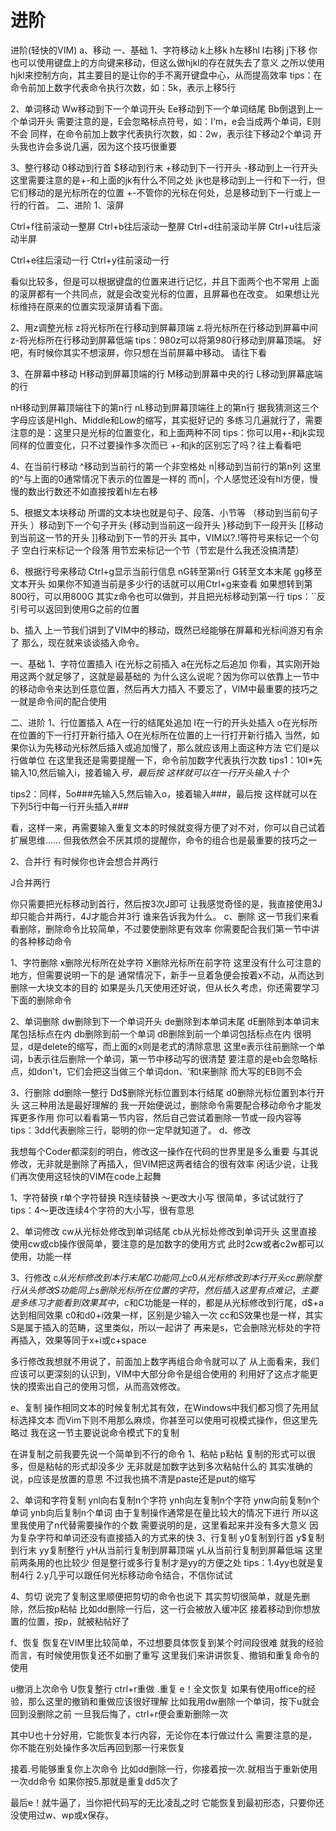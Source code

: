 # 进阶

进阶(轻快的VIM)
a、移动
一、基础
1、字符移动
k上移k
h左移hl
l右移j
j下移
你也可以使用键盘上的方向键来移动，但这么做hjkl的存在就失去了意义
之所以使用hjkl来控制方向，其主要目的是让你的手不离开键盘中心，从而提高效率
tips：在命令前加上数字代表命令执行次数，如：5k，表示上移5行

2、单词移动
Ww移动到下一个单词开头
Ee移动到下一个单词结尾
Bb倒退到上一个单词开头
需要注意的是，E会忽略标点符号，如：I‘m，e会当成两个单词，E则不会
同样，在命令前加上数字代表执行次数，如：2w，表示往下移动2个单词
开头我也许会多说几遍，因为这个技巧很重要

3、整行移动
0移动到行首
$移动到行末
+移动到下一行开头
-移动到上一行开头
这里需要注意的是+-和上面的jk有什么不同之处
jk也是移动到上一行和下一行，但它们移动的是光标所在的位置
+-不管你的光标在何处，总是移动到下一行或上一行的行首。
二、进阶
1、滚屏

Ctrl+f往前滚动一整屏
Ctrl+b往后滚动一整屏
Ctrl+d往前滚动半屏
Ctrl+u往后滚动半屏

Ctrl+e往后滚动一行
Ctrl+y往前滚动一行

看似比较多，但是可以根据键盘的位置来进行记忆，并且下面两个也不常用
上面的滚屏都有一个共同点，就是会改变光标的位置，且屏幕也在改变。
如果想让光标维持在原来的位置实现滚屏请看下面。

2、用z调整光标
z<Enter>将光标所在行移动到屏幕顶端
z.将光标所在行移动到屏幕中间
z-将光标所在行移动到屏幕低端
tips：980z<Enter>可以将第980行移动到屏幕顶端。
好吧，有时候你其实不想滚屏，你只想在当前屏幕中移动。
请往下看

3、在屏幕中移动
H移动到屏幕顶端的行
M移动到屏幕中央的行
L移动到屏幕底端的行

nH移动到屏幕顶端往下的第n行
nL移动到屏幕顶端往上的第n行
据我猜测这三个字母应该是HIgh、Middle和Low的缩写，其实挺好记的
多练习几遍就行了，需要注意的是：这里只是光标的位置变化，和上面两种不同
tips：你可以用+-和jk实现同样的位置变化，只不过要操作多次而已
+-和jk的区别忘了吗？往上看看吧

4、在当前行移动
^移动到当前行的第一个非空格处
n|移动到当前行的第n列
这里的^与上面的0通常情况下表示的位置是一样的
而n|，个人感觉还没有hl方便，慢慢的数出行数还不如直接按着hl左右移

5、根据文本块移动
所谓的文本块也就是句子、段落、小节等
（移动到当前句子开头
）移动到下一个句子开头
{移动到当前这一段开头
}移动到下一段开头
[[移动到当前这一节的开头
]]移动到下一节的开头
其中，VIM以?.!等符号来标记一个句子
空白行来标记一个段落
用节宏来标记一个节（节宏是什么我还没搞清楚）

6、根据行号来移动
Ctrl+g显示当前行信息
nG转至第n行
G转至文本末尾
gg移至文本开头
如果你不知道当前是多少行的话就可以用Ctrl+g来查看
如果想转到第800行，可以用800G
其实z命令也可以做到，并且把光标移动到第一行
tips：``反引号可以返回到使用G之前的位置

b、插入
上一节我们讲到了VIM中的移动，既然已经能够在屏幕和光标间游刃有余了
那么，现在就来谈谈插入命令。

一、基础
1、字符位置插入
i在光标之前插入
a在光标之后追加
你看，其实刚开始用这两个就足够了，这就是最基础的
为什么这么说呢？因为你可以依靠上一节中的移动命令来达到任意位置，然后再大力插入
不要忘了，VIM中最重要的技巧之一就是命令间的配合使用

二、进阶
1、行位置插入
A在一行的结尾处追加
I在一行的开头处插入
o在光标所在位置的下一行打开新行插入
O在光标所在位置的上一行打开新行插入
当然，如果你认为先移动光标然后插入或追加慢了，那么就应该用上面这种方法
它们是以行做单位
在这里我还是需要提醒一下，命令前加数字代表执行次数
tips1：10I*<Esc>先输入10,然后输入i，接着输入*号，最后按<Esc>
这样就可以在一行开头输入十个*

tips2：同样，5o###<Esc>先输入5,然后输入o，接着输入###，最后按<Esc>
这样就可以在下列5行中每一行开头插入###

看，这样一来，再需要输入重复文本的时候就变得方便了对不对，你可以自己试着扩展思维……
但我依然会不厌其烦的提醒你，命令的组合也是最重要的技巧之一

2、合并行
有时候你也许会想合并两行

J合并两行

你只需要把光标移动到首行，然后按3次J即可
让我感觉奇怪的是，我直接使用3J却只能合并两行，4J才能合并3行
谁来告诉我为什么。
c、删除
这一节我们来看看删除，删除命令比较简单，不过要使删除更有效率
你需要配合我们第一节中讲的各种移动命令

1、字符删除
x删除光标所在处字符
X删除光标所在前字符
这里没有什么可注意的地方，但需要说明一下的是
通常情况下，新手一旦着急便会按着x不动，从而达到删除一大块文本的目的
如果是头几天使用还好说，但从长久考虑，你还需要学习下面的删除命令

2、单词删除
dw删除到下一个单词开头
de删除到本单词末尾
dE删除到本单词末尾包括标点在内
db删除到前一个单词
dB删除到前一个单词包括标点在内
很明显，d是delete的缩写，而上面的x则是老式的清除意思
这里e表示往前删除一个单词，b表示往后删除一个单词，第一节中移动写的很清楚
要注意的是eb会忽略标点，如don't，它们会把这当做三个单词don、‘和t来删除
而大写的EB则不会

3、行删除
dd删除一整行
Dd$删除光标位置到本行结尾
d0删除光标位置到本行开头
这三种用法是最好理解的
我一开始便说过，删除命令需要配合移动命令才能发挥更多作用
你可以看看第一节内容，然后自己尝试着删除一节或一段内容等
tips：3dd代表删除三行，聪明的你一定早就知道了。
d、修改

我想每个Coder都深刻的明白，修改这一操作在代码的世界里是多么重要
与其说修改，无非就是删除了再插入，但VIM把这两者结合的很有效率
闲话少说，让我们再次使用这轻快的VIM在code上起舞

1、字符替换
r单个字符替换
R连续替换
～更改大小写
很简单，多试试就行了
tips：4～更改连续4个字符的大小写，很有意思

2、单词修改
cw从光标处修改到单词结尾
cb从光标处修改到单词开头
这里直接使用cw或cb操作很简单，要注意的是加数字的使用方式
此时2cw或者c2w都可以使用，功能一样

3、行修改
c$从光标修改到本行末尾
C功能同上
c0从光标修改到本行开头
cc删除整行从头修改
S功能同上
s删除光标所在位置的字符，然后插入
这里有点难记，主要是多练习才能看到效果
其中，c$和C功能是一样的，都是从光标修改到行尾，d$+a达到相同效果
c0和d0+i效果一样，区别是少输入一次
cc和S效果也是一样，其实S是属于插入的范畴，这里类似，所以一起讲了
再来是s，它会删除光标处的字符再插入，效果等同于x+i或c+space

多行修改我想就不用说了，前面加上数字再组合命令就可以了
从上面看来，我们应该可以更深刻的认识到，VIM中大部分命令是组合使用的
利用好了这点才能更快的摸索出自己的使用习惯，从而高效修改。

e、复制
操作相同文本的时候复制尤其有效，在Windows中我们都习惯了先用鼠标选择文本
而Vim下则不用那么麻烦，你甚至可以使用可视模式操作，但这里先略过
我在这一节主要说说命令模式下的复制

在讲复制之前我要先说一个简单到不行的命令
1、粘帖
p粘帖
复制的形式可以很多，但是粘帖的形式却没多少
无非就是加数字达到多次粘帖什么的
其实准确的说，p应该是放置的意思
不过我也搞不清是paste还是put的缩写

2、单词和字符复制
ynl向右复制n个字符
ynh向左复制n个字符
ynw向前复制n个单词
ynb向后复制n个单词
由于复制操作通常是在量比较大的情况下进行
所以这里我使用了n代替需要操作的个数
需要说明的是，这里看起来并没有多大意义
因为复杂字符和单词还没有直接插入的方式来的快
3、行复制
y0复制到行首
y$复制到行末
yy复制整行
yH从当前行复制到屏幕顶端
yL从当前行复制到屏幕低端
这里前两条用的也比较少
但是整行或多行复制才是yy的方便之处
tips：1.4yy也就是复制4行
2.y几乎可以跟任何光标移动命令结合，不信你试试

4、剪切
说完了复制这里顺便把剪切的命令也说下
其实剪切很简单，就是先删除，然后按p粘帖
比如dd删除一行后，这一行会被放入缓冲区
接着移动到你想放置的位置，按p，就被粘帖好了


f、恢复
恢复在VIM里比较简单，不过想要具体恢复到某个时间段很难
就我的经验而言，有时候使用恢复还不如删了重写
这里我们来讲讲恢复、撤销和重复命令的使用

u撤消上次命令
U恢复整行
ctrl+r重做
.重复
e！全文恢复
如果有使用office的经验，那么这里的撤销和重做应该很好理解
比如我用dw删除一个单词，按下u就会回到没删除之前
一旦我后悔了，ctrl+r便会重新删除一次

其中U也十分好用，它能恢复本行内容，无论你在本行做过什么
需要注意的是，你不能在别处操作多次后再回到那一行来恢复

接着.号能够重复你上次命令
比如dd删除一行，你接着按一次.就相当于重新使用一次dd命令
如果你按5.那就是重复dd5次了

最后e！就牛逼了，当你把代码写的无比凌乱之时
它能恢复到最初形态，只要你还没使用过w、wp或x保存。
